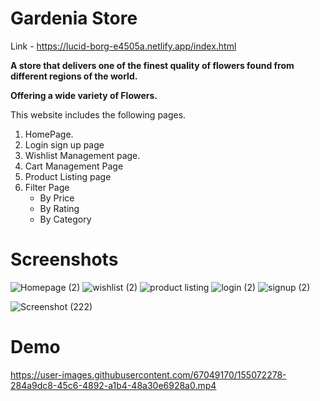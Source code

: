 # Gardenia Store                            
 Link - https://lucid-borg-e4505a.netlify.app/index.html

**A store that delivers one of the finest quality of flowers found from different regions of the world.**

  **Offering a wide variety of Flowers.**

This website includes the following pages.

1. HomePage.
2. Login sign up page
3. Wishlist Management page.
4. Cart Management Page
5. Product Listing page
6. Filter Page
     - By Price
     - By Rating 
     - By Category
  # Screenshots
![Homepage (2)](https://user-images.githubusercontent.com/67049170/155066899-d3557562-7b23-45ff-b5b2-95918a06b7a1.png)
![wishlist (2)](https://user-images.githubusercontent.com/67049170/155066908-77a03c3f-0f27-478e-bf2b-484079f157ad.png)
![product listing](https://user-images.githubusercontent.com/67049170/155066914-92e5e305-d449-4bae-a014-77867e76fc4e.png)
![login (2)](https://user-images.githubusercontent.com/67049170/155066922-e14ea976-29b0-4141-ad99-8ffc35d9da4f.png)
![signup (2)](https://user-images.githubusercontent.com/67049170/155072647-54c921a1-71cd-4862-9adc-637b090a5bfb.png)


![Screenshot (222)](https://user-images.githubusercontent.com/67049170/155067114-d881a3cc-24d6-452c-962e-070eee301b71.png)

# Demo
https://user-images.githubusercontent.com/67049170/155072278-284a9dc8-45c6-4892-a1b4-48a30e6928a0.mp4





